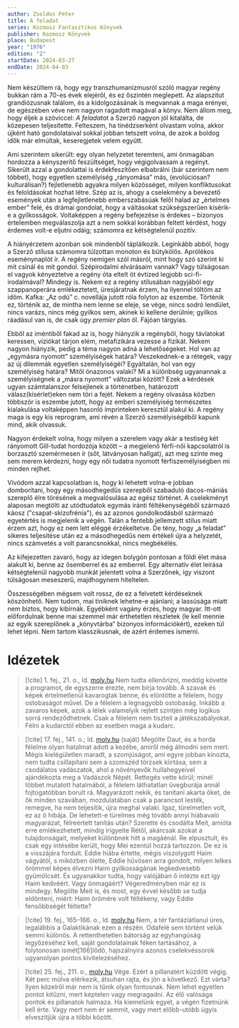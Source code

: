 ```yaml
---
author: Zsoldos Péter
title: A feladat
series: Kozmosz Fantasztikus Könyvek
publisher: Kozmosz Könyvek
place: Budapest
year: "1976"
edition: "2"
startDate: 2024-03-27
endDate: 2024-04-03
---
```

Nem készültem rá, hogy egy transzhumanizmusról szóló magyar regény bukkan rám a 70-es évek elejéről, és ez őszintén meglepett. Az alapszitut grandiózusnak találom, és a kidolgozásának is megvannak a maga erényei, de egészében véve nem nagyon ragadott magával a könyv. Nem állom meg, hogy éljek a szóviccel: *A feladat*ot a Szerző nagyon jól kitalálta, de közepesen teljesítette. Felteszem, ha tinédzserként olvastam volna, akkor újként ható gondolataival sokkal jobban tetszett volna, de azok a boldog idők már elmúltak, keseregjetek velem együtt.

Ami szerintem sikerült: egy olyan helyzetet teremteni, ami önmagában hordozza a kényszerítő feszültséget, hogy végigolvassam a regényt. Sikerült azzal a gondolattal is érdekfeszítően elbabrálni (bár szerintem nem többet), hogy egyetlen személyiség „rányomása” más, (evolúciósan? kulturálisan?) fejletlenebb agyakra milyen közösséget, milyen konfliktusokat és feloldásokat hozhat létre. Szép az is, ahogy a cselekmény a bevezető események után a legfejletlenebb emberszabásúak felől halad az „értelmes ember” felé, és drámai gondolat, hogy a váltásokat szükségszerűen kísérik-e a gyilkosságok. Voltaképpen a regény befejezése is érdekes – bizonyos értelemben megválaszolja azt a nem sokkal korábban feltett kérdést, hogy érdemes volt-e eljutni odáig; számomra ez kétségtelenül pozitív.

A hiányérzetem azonban sok mindenből táplálkozik. Leginkább abból, hogy a Szerző stílusa számomra túlzottan monoton és bütykölős. Aprólékos eseménynaplót ír. A regény nemigen szól másról, mint hogy szó szerint ki mit csinál és mit gondol. Szépirodalmi elvárásaim vannak? Vagy túlságosan el vagyok kényeztetve a regény óta eltelt öt évtized legjobb sci-fi-irodalmával? Mindegy is. Nekem ez a regény stílusában nagyjából egy szappanoperára emlékeztetett, üresjáratnak érzem, ha ilyennel töltöm az időm. Kafka: „Az odú” c. novellája jutott róla folyton az eszembe. Történik ez, történik az, de mintha nem lenne se eleje, se vége, nincs sodró lendület, nincs varázs, nincs még gyilkos sem, akinek ki kellene derülnie; gyilkos ráadásul van is, de csak úgy _premier plan_ öl. Fájóan tárgyias.

Ebből az iméntiből fakad az is, hogy hiányzik a regényből, hogy távlatokat keressen, víziókat tárjon elém, metafizikára vezesse a fizikát. Nekem nagyon hiányzik, pedig a téma nagyon adná a lehetőségeket. Hol van az „egymásra nyomott” személyiségek határa? Veszekednek-e a rétegek, vagy az új dilemmák egyetlen személyiségéi? Egyáltalán, hol van egy személyiség határa? Mitől önazonos valaki? Mi a különbség ugyanannak a személyiségnek a „másra nyomott” változatai között? Ezek a kérdések ugyan számtalanszor felsejlenek a történetben, határozott válasz(kísérlet)eken nem töri a fejét. Nekem a regény olvasása közben többször is eszembe jutott, hogy az emberi személyiség természetes kialakulása voltaképpen hasonló imprinteken keresztül alakul ki. A regény maga is egy kis reprogram, ami révén a Szerző személyiségéből kapunk mind, akik olvassuk.

Nagyon érdekelt volna, hogy milyen a szerelem vagy akár a testiség két rányomott Gill-tudat hordozója között – a megjelenő férfi-női kapcsolatról is borzasztó szemérmesen ír (sőt, látványosan hallgat), azt meg szinte meg sem merem kérdezni, hogy egy női tudatra nyomott férfiszemélyiségben mi minden rejlhet.

Vívódom azzal kapcsolatban is, hogy ki lehetett volna-e jobban domborítani, hogy egy másodhegedűs szerepből szabaduló dacos-mániás szereplő élre törésének a megvalósulása az egész történet. A cselekményt alaposan megtölti az utódtudatok egymás iránti féltékenységéből származó káosz ("csapat-skizofrénia"), és az azonos gondolkodásból származó egyetértés is megjelenik a végén. Talán a fentebb jellemzett stílus miatt érzem azt, hogy ez nem lett eléggé érzékeltetve. De tény, hogy „a feladat” sikeres teljesítése után ez a másodhegedűs nem értékeli újra a helyzetét, nincs számvetés a volt parancsnokkal, nincs megbékélés.

Az kifejezetten zavaró, hogy az idegen bolygón pontosan a földi élet mása alakult ki, benne az ősemberrel és az emberrel. Egy alternatív élet leírása kétségtelenül nagyobb munkát jelentett volna a Szerzőnek, így viszont túlságosan meseszerű, majdhogynem hiteltelen.

Összességében mégsem volt rossz, de ez a felvetett kérdéseknek köszönhető. Nem tudom, mai tiniknek lehetne-e ajánlani; a lassúsága miatt nem biztos, hogy kibírnák. Egyébként vagány érzés, hogy magyar. Itt-ott előfordulnak benne mai szemmel már érthetetlen részletek (le kell mennie az egyik szereplőnek a „könyvtárba” bizonyos információkért), ezeken túl lehet lépni. Nem tartom klasszikusnak, de azért érdemes ismerni.
# Idézetek
> [!cite] 1\. fej., 21\. o., ld. [moly.hu](https://moly.hu/idezetek/23044)
> Nem tudta ellenőrizni, meddig követte a programot, de egyszerre érezte, nem bírja tovább. A szavak és képek értelmetlenül kavarogtak benne, és elöntötte a félelem, hogy ostobaságot művel. De a félelem a legnagyobb ostobaság. Inkább a zavaros képek, azok a lélek valamelyik rejtett szintjén még logikus sorrá rendeződhetnek. Csak a félelem nem tiszteli a játékszabályokat. Félni a kudarctól ebben az esetben maga a kudarc.

> [!cite] 17\. fej., 141\. o.; ld. [moly.hu](https://moly.hu/idezetek/2050475) (saját)
> Megölte Daut, és a horda félelme olyan hatalmat adott a kezébe, amiről még álmodni sem mert. Mégis kielégületlen maradt, a szomjúságot, ami egyre jobban kínozta, nem tudta csillapítani sem a szomszéd törzsek kiirtása, sem a csodálatos vadászatok, ahol a növényevők hullahegyeivel ajándékozta meg a Vadászok Népét. Rettegés vette körül; minél többet mutatott hatalmából, a félelem láthatatlan üvegburája annál fojtogatóbban borult rá. Magyarázott nekik, és tanítani akarta őket, de ők minden szavában, mozdulatában csak a parancsot lesték, remegve, ha nem teljesítik, újra meghal valaki. Igaz, türelmetlen volt, ez az ő hibája. De lehetett-e türelmes még tovább annyi hiábavaló magyarázat, félreértett tanítás után? Szerette és csodálta Meit, amióta erre emlékezhetett, mindig irigyelte Rétől, akárcsak azokat a tulajdonságait, melyeket különbnek hitt a magáénál. Re elpusztult, és csak egy intésébe került, hogy Mei ezentúl hozzá tartozzon. De ez is a visszájára fordult. Eddie hiába értette, mégis viszolygott Haim vágyától, s miközben ölelte, Eddie hűvösen arra gondolt, milyen lelkes örömmel képes élvezni Haim gyilkosságának legkedvesebb gyümölcsét. És ugyanakkor tudta, hogy valójában ő intézte ezt így Haim kedvéért. Vagy önmagáért? Végeredményben már ez is mindegy. Megölte Meit is, és most, egy évvel később se tudja eldönteni, miért: Haim örömére volt féltékeny, vagy Eddie fensőbbségét féltette?

> [!cite] 19\. fej., 165–166\. o., ld. [moly.hu](https://moly.hu/idezetek/184458)
> Nem, a tér fantáziátlanul üres, legalábbis a Galaktikának ezen a részén. Odafelé sem történt velük semmi különös. A rettenthetetlen bátorság az egyhangúság legyőzéséhez kell, saját gondolatainak féken tartásához, a folytonosan ismét\[166]lődő, hajszálnyira azonos cselekvéssorok ugyanolyan pontos kivitelezéséhez.

> [!cite] 25\. fej., 211\. o., [moly.hu](https://moly.hu/idezetek/180805)
> Vége. Ezért a pillanatért küzdött végig. Két perc múlva elérkezik, átsuhan rajta, és jön a következő. Ezt várta? Ilyen közelről már nem is tűnik olyan fontosnak. Nem lehet egyetlen pontot kitűzni, mert képtelen vagy megragadni. Az élő valósága pontok és pillanatok halmaza. Ha kiemelünk egyet, a végén fizetnünk kell érte. Vagy mert nem ér semmit, vagy mert előbb-utóbb úgyis elveszítjük újra a többi között.

